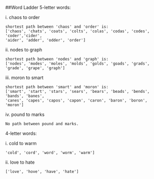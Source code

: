 ##Word Ladder
5-letter words:

  i. chaos to order
  ```
  shortest path between 'chaos' and 'order' is:
['chaos', 'chats', 'coats', 'colts', 'colas', 'codas', 'codes', 'coder','cider',
'aider', 'adder', 'odder', 'order']
```
  ii. nodes to graph
  ```
  shortest path between 'nodes' and 'graph' is:
['nodes', 'modes', 'moles', 'molds', 'golds', 'goads', 'grads', 'grade', 'grape', 'graph']
```
  iii. moron to smart
  ```
  shortest path between 'smart' and 'moron' is:
['smart', 'start', 'stars', 'sears', 'bears', 'beads', 'bends', 'bands', 'banes',
'canes', 'capes', 'capos', 'capon', 'caron', 'baron', 'boron', 'moron']
```
  iv. pound to marks
```
No path between pound and marks.
```

4-letter words:

  i. cold to warm
  ```
  'cold', 'cord', 'word', 'worm', 'warm']
  ```
  ii. love to hate
  ```
  ['love', 'hove', 'have', 'hate']
  ```
